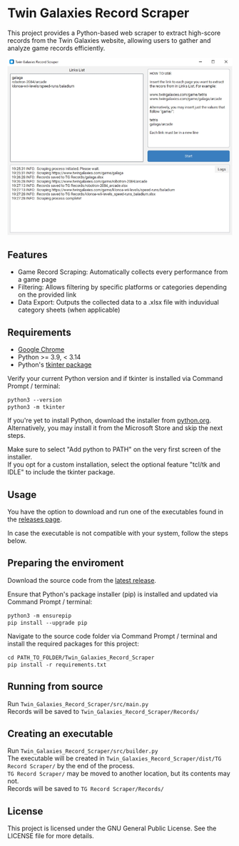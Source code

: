 # Twin Galaxies Record Scraper

This project provides a Python-based web scraper to extract high-score records from the Twin Galaxies website, allowing users to gather and analyze game records efficiently.

![Interface](/screenshots/interface.jpg)

## Features
* Game Record Scraping: Automatically collects every performance from a game page
* Filtering: Allows filtering by specific platforms or categories depending on the provided link
* Data Export: Outputs the collected data to a .xlsx file with induvidual category sheets (when applicable)

## Requirements
* [Google Chrome](https://www.google.com.br/chrome/index.html)
* Python >= 3.9, < 3.14
* Python's [tkinter package](https://docs.python.org/3/library/tkinter.html#module-tkinter)

Verify your current Python version and if tkinter is installed via Command Prompt / terminal:
```
python3 --version
python3 -m tkinter
```

If you're yet to install Python, download the installer from [python.org](https://www.python.org/downloads/). \
Alternatively, you may install it from the Microsoft Store and skip the next steps.

Make sure to select "Add python to PATH" on the very first screen of the installer. \
If you opt for a custom installation, select the optional feature "tcl/tk and IDLE" to include the tkinter package.

## Usage
You have the option to download and run one of the executables found in the [releases page](https://github.com/BrenoLudgero/Twin_Galaxies_Record_Scraper/releases).

In case the executable is not compatible with your system, follow the steps below.

## Preparing the enviroment
Download the source code from the [latest release](https://github.com/BrenoLudgero/Twin_Galaxies_Record_Scraper/releases).

Ensure that Python's package installer (pip) is installed and updated via Command Prompt / terminal:
```
python3 -m ensurepip
pip install --upgrade pip
```

Navigate to the source code folder via Command Prompt / terminal and install the required packages for this project:
```
cd PATH_TO_FOLDER/Twin_Galaxies_Record_Scraper
pip install -r requirements.txt
```

## Running from source
Run `Twin_Galaxies_Record_Scraper/src/main.py`\
Records will be saved to `Twin_Galaxies_Record_Scraper/Records/`

## Creating an executable
Run `Twin_Galaxies_Record_Scraper/src/builder.py`\
The executable will be created in `Twin_Galaxies_Record_Scraper/dist/TG Record Scraper/` by the end of the process.\
`TG Record Scraper/` may be moved to another location, but its contents may not.\
Records will be saved to `TG Record Scraper/Records/`

## License
This project is licensed under the GNU General Public License. See the LICENSE file for more details.
